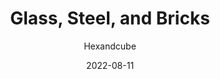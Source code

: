 ---
title: Glass, Steel, and Bricks
id: glass-steel-and-bricks
author: Hexandcube
category: photos
license: Unsplash License
licenseUrl: https://unsplash.com/license
resolution: 3265x4898
date: 2022-08-11
camera: Canon EOS 550D
lens: Canon EF-S 18-55mm f/3.5-5.6 III
iso: 200
focalLength: 29mm
shutterSpeed: 1/640
aperture: f/5.6
---